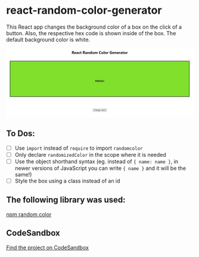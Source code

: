 # react-random-color-generator

This React app changes the background color of a box on the click of a button. Also, the respective hex code is shown inside of the box. The default background color is white.

![Screenshot](/screenshot.jpg)

## To Dos:

- [ ] Use `import` instead of `require` to import `randomcolor`
- [ ] Only declare `randomizedColor` in the scope where it is needed
- [ ] Use the object shorthand syntax (eg. instead of `{ name: name }`, in newer versions of JavaScript you can write `{ name }` and it will be the same!)
- [ ] Style the box using a class instead of an id

## The following library was used:

[npm random color](https://www.npmjs.com/package/randomcolor)

## CodeSandbox

[Find the project on CodeSandbox](https://codesandbox.io/s/github/hedi-far/react-random-color-generator)
